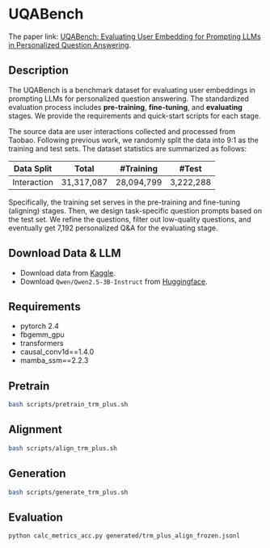 # UQABench
The paper link: [UQABench: Evaluating User Embedding for Prompting LLMs in Personalized Question Answering](https://arxiv.org/pdf/2502.19178).
## Description
The UQABench is a benchmark dataset for evaluating user embeddings in prompting LLMs for personalized question answering. The standardized evaluation process includes **pre-training**, **fine-tuning**, and **evaluating** stages. We provide the requirements and quick-start scripts for each stage.

The source data are user interactions collected and processed from Taobao. Following previous work, we randomly split the data into 9:1 as the training and test sets. The dataset statistics are summarized as follows:

| Data Split    | Total       | #Training  |   #Test    |
|---------------|-------------|------------|------------|
| Interaction   |  31,317,087 | 28,094,799 | 3,222,288  |

Specifically, the training set serves in the pre-training and fine-tuning (aligning) stages. Then, we design task-specific question prompts based on the test set. We refine the questions, filter out low-quality questions, and eventually get 7,192 personalized Q&A for the evaluating stage.


## Download Data & LLM
* Download data from [Kaggle](https://www.kaggle.com/datasets/liulangmingliu/uqabench).
* Download `Qwen/Qwen2.5-3B-Instruct` from [Huggingface](https://huggingface.co/Qwen/Qwen2.5-3B-Instruct).

## Requirements
* pytorch 2.4
* fbgemm_gpu
* transformers
* causal_conv1d==1.4.0
* mamba_ssm==2.2.3

## Pretrain
```bash
bash scripts/pretrain_trm_plus.sh
```

## Alignment
```bash
bash scripts/align_trm_plus.sh
```

## Generation
```bash
bash scripts/generate_trm_plus.sh
```

## Evaluation
```bash
python calc_metrics_acc.py generated/trm_plus_align_frozen.jsonl
```
